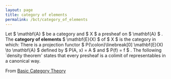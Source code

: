 ```yaml
---
layout: page
title: category of elements
permalink: /bct/category_of_elements
---
```

Let $ \mathbf{A} $ be a category and $ X $ a presheaf on $ \mathbf{A} $ . The **category of elements** $ \mathbf{E}(X) $ of $ X $ is the category in which: There is a projection functor $ P{\colon}\linebreak[0] \mathbf{E}(X) \to \mathbf{A} $ defined by $ P(A, x) = A $ and $ P(f) = f $ . The following `density theorem' states that every presheaf is a colimit of representables in a canonical way.


From [Basic Category Theory](https://mathgloss.github.io/MathGloss/bct.html)